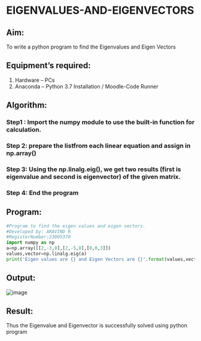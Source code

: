 # EIGENVALUES-AND-EIGENVECTORS
## Aim:
To write a python program to find the Eigenvalues and Eigen Vectors
## Equipment’s required:
1. 	Hardware – PCs
2. 	Anaconda – Python 3.7 Installation / Moodle-Code Runner
## Algorithm:
### Step1 : Import the numpy module to use the built-in function for calculation.
### Step 2: prepare the listfrom each linear equation and assign in np.array()
### Step 3: Using the np.linalg.eig(),  we get two results (first is eigenvalue and second is eigenvector) of the given matrix.
### Step 4: End the program

## Program:
~~~python
#Program to find the eigen values and eigen vectors.
#Developed by: ARAVIND R
#RegisterNumber:23005370
import numpy as np
a=np.array([[2,-3,0],[2,-5,0],[0,0,3]])
values,vector=np.linalg.eig(a)
print('Eigen values are {} and Eigen Vectors are {}'.format(values,vector))
~~~
## Output:
![image](https://github.com/ARAVIND23005370/EIGENVALUES-AND-EIGENVECTORS/assets/148514836/3b317eab-1144-4983-b5a3-25a4f12546c3)

## Result:
Thus the Eigenvalue and Eigenvector is successfully solved using python program
